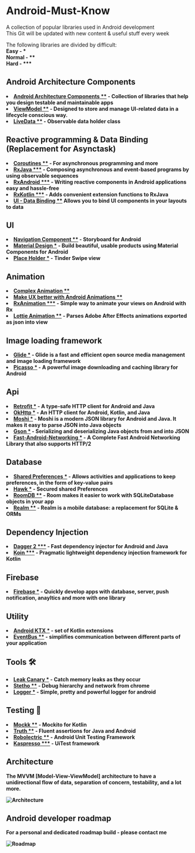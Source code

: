 # Android-Must-Know
A collection of popular libraries used in Android development <br>
This Git will be updated with new content & useful stuff every week

The following libraries are divided by difficult:  <br> <b>Easy<b/> - *    <br>
Normal  - **    <br>
Hard -  ***  


## Android Architecture Components 
<li><a href="https://developer.android.com/topic/libraries/architecture">Android Architecture Components **</a> - Collection of libraries that help you design testable and maintainable apps</li>
<li><a href="https://developer.android.com/topic/libraries/architecture/viewmodel">ViewModel **</a> - Designed to store and manage UI-related data in a lifecycle conscious way.</li>
<li><a href="https://developer.android.com/topic/libraries/architecture/livedata">LiveData **</a> - Observable data holder class</li>

## Reactive programming & Data Binding (Replacement for Asynctask)
<li><a href="https://kotlinlang.org/docs/reference/coroutines-overview.html">Coroutines **</a> - For asynchronous programming and more</li>
<li><a href="https://github.com/ReactiveX/RxJava">RxJava ***</a> - Composing asynchronous and event-based programs by using observable sequences</li>
<li><a href="https://github.com/ReactiveX/RxAndroid">RxAndroid ***</a> - Writing reactive components in Android applications easy and hassle-free</li>
<li><a href="https://github.com/ReactiveX/RxKotlin">RxKotlin ***</a> - Adds convenient extension functions to RxJava</li>
<li><a href="https://developer.android.com/topic/libraries/data-binding">UI - Data Binding **</a> Allows you to bind UI components in your layouts to data  </li>

## UI
<li><a href="https://developer.android.com/guide/navigation/navigation-getting-started">Navigation Component **</a> - Storyboard for Android</li>
<li><a href="https://material.io/develop/android/docs/getting-started/">Material Design *</a> - Build beautiful, usable products using Material Components for Android</li>
<li><a href="https://github.com/janishar/PlaceHolderView">Place Holder *</a> - Tinder Swipe view </li>

## Animation
<li><a href="https://proandroiddev.com/complex-ui-animation-on-android-8f7a46f4aec4">Complex Animation **</a></li>
<li><a href="https://proandroiddev.com/make-ux-better-with-android-animations-207992d6f98a">Make UX better with Android Animations **</a></li>
<li><a href="https://github.com/lopspower/RxAnimation">RxAnimation ***</a> - Simple way to animate your views on Android with Rx</li>
<li><a href="https://github.com/airbnb/lottie-android">Lottie Animation **</a> - Parses Adobe After Effects animations exported as json into view</li>

## Image loading framework
<li><a href="https://github.com/bumptech/glide">Glide *</a> - Glide is a fast and efficient open source media management and image loading framework </li>
<li><a href="https://github.com/square/picasso">Picasso *</a> - A powerful image downloading and caching library for Android</li>

## Api
<li><a href="https://square.github.io/retrofit/">Retrofit *</a> - A type-safe HTTP client for Android and Java</li>
<li><a href="https://github.com/square/okhttp">OkHttp *</a> - An HTTP client for Android, Kotlin, and Java</li>
<li><a href="https://github.com/square/moshi">Moshi *</a> - Moshi is a modern JSON library for Android and Java. It makes it easy to parse JSON into Java objects</li>
<li><a href="https://github.com/google/gson">Gson *</a> - Serializing and deserializing Java objects from and into JSON</li>
<li><a href="https://github.com/amitshekhariitbhu/Fast-Android-Networking">Fast-Android-Networking *</a> - A Complete Fast Android Networking Library that also supports HTTP/2</li>

## Database
<li><a href="https://developer.android.com/training/data-storage/shared-preferences">Shared Preferences *</a> - Allows activities and applications to keep preferences, in the form of key-value pairs</li>
<li><a href="https://github.com/orhanobut/hawk">Hawk *</a> - Secured shared Preferences</li>
<li><a href="https://developer.android.com/topic/libraries/architecture/room">RoomDB **</a> - Room makes it easier to work with SQLiteDatabase objects in your app</li>
<li><a href="https://github.com/realm/realm-java">Realm **</a> - Realm is a mobile database: a replacement for SQLite & ORMs</li>

## Dependency Injection 
<li><a href="https://github.com/google/dagger">Dagger 2 ***</a> - Fast dependency injector for Android and Java</li>
<li><a href="https://github.com/InsertKoinIO/koin">Koin ***</a> - Pragmatic lightweight dependency injection framework for Kotlin</li>


## Firebase
<li><a href="https://developer.android.com/guide/navigation/navigation-getting-started">Firebase *</a> - Quickly develop apps with database, server, push notification, anayltics and more with one library</li>


## Utility
<li><a href="https://developer.android.com/kotlin/ktx?gclid=Cj0KCQiA6IHwBRCJARIsALNjViX0l77hL2zOVnGwRtFCsf3nzKRHvLzU4u_wr96ET6c0mw0R5sxcIoUaAohEEALw_wcB">Android KTX *</a> - set of Kotlin extensions</li>
<li><a href="http://greenrobot.github.io/EventBus/">EventBus **</a> - simplifies communication between different parts of your application</li>

## Tools 🛠
<li><a href="https://github.com/square/leakcanary">Leak Canary *</a> - Catch memory leaks as they occur</li>
<li><a href="https://github.com/facebook/stetho">Stetho **</a> - Debug hierarchy and network from chrome</li>
<li><a href="https://github.com/orhanobut/logger">Logger *</a> - Simple, pretty and powerful logger for android

## Testing 🧪
<li><a href="https://github.com/mockk/mockk">Mockk **</a> - Mockito for Kotlin</li>
<li><a href="https://github.com/google/truth">Truth **</a> - Fluent assertions for Java and Android</li>
<li><a href="https://github.com/robolectric/robolectric">Robolectric **</a> - Android Unit Testing Framework</li>
<li><a href="https://github.com/KasperskyLab/Kaspresso">Kaspresso ***</a> - UiTest framework</li>


## Architecture
The MVVM [Model-View-ViewModel] architecture to have a unidirectional flow of data, separation of concern, testability, and a lot more.

![Architecture](https://developer.android.com/topic/libraries/architecture/images/final-architecture.png)

## Android developer roadmap
For a personal and dedicated roadmap build - please contact me

![Roadmap](https://github.com/EladLevyDev/Android-Must-Know/blob/master/roadmap.png)





